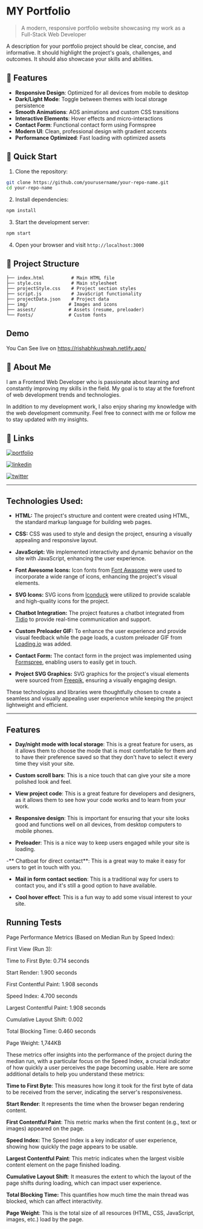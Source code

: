 
# MY Portfolio

> A modern, responsive portfolio website showcasing my work as a Full-Stack Web Developer

A description for your portfolio project should be clear, concise, and informative. It should highlight the project's goals, challenges, and outcomes. It should also showcase your skills and abilities.

## 🌟 Features

- **Responsive Design**: Optimized for all devices from mobile to desktop
- **Dark/Light Mode**: Toggle between themes with local storage persistence
- **Smooth Animations**: AOS animations and custom CSS transitions
- **Interactive Elements**: Hover effects and micro-interactions
- **Contact Form**: Functional contact form using Formspree
- **Modern UI**: Clean, professional design with gradient accents
- **Performance Optimized**: Fast loading with optimized assets

## 🚀 Quick Start

1. Clone the repository:
```bash
git clone https://github.com/yourusername/your-repo-name.git
cd your-repo-name
```

2. Install dependencies:
```bash
npm install
```

3. Start the development server:
```bash
npm start
```

4. Open your browser and visit `http://localhost:3000`

## 📁 Project Structure

```
├── index.html          # Main HTML file
├── style.css           # Main stylesheet
├── projectStyle.css    # Project section styles
├── script.js           # JavaScript functionality
├── projectData.json    # Project data
├── img/               # Images and icons
├── assest/            # Assets (resume, preloader)
└── Fonts/             # Custom fonts
```

## Demo

You Can See live on  https://rishabhkushwah.netlify.app/


## 🚀 About Me
I am a Frontend Web Developer who is passionate about learning and constantly improving my skills in the field. My goal is to stay at the forefront of web development trends and technologies.

In addition to my development work, I also enjoy sharing my knowledge with the web development community. Feel free to connect with me or follow me to stay updated with my insights.



## 🔗 Links
[![portfolio](https://img.shields.io/badge/my_portfolio-000?style=for-the-badge&logo=ko-fi&logoColor=white)](https://rishabhkushwah.netlify.app/)

[![linkedin](https://img.shields.io/badge/linkedin-0A66C2?style=for-the-badge&logo=linkedin&logoColor=white)](https://www.linkedin.com/in/rjkush17/)

[![twitter](https://img.shields.io/badge/instagram-1DA1F2?style=for-the-badge&logo=instagram&logoColor=white)](https://www.instagram.com/rjkush17/)


---
## Technologies Used:

- **HTML:** The project's structure and content were created using HTML, the standard markup language for building web pages.

- **CSS:** CSS was used to style and design the project, ensuring a visually appealing and responsive layout. 

- **JavaScript:** We implemented interactivity and dynamic behavior on the site with JavaScript, enhancing the user experience.

- **Font Awesome Icons:** Icon fonts from [Font Awasome](https://fontawesome.com/) were used to incorporate a wide range of icons, enhancing the project's visual elements.

- **SVG Icons:** SVG icons from [Iconduck](https://iconduck.com/) were utilized to provide scalable and high-quality icons for the project.

- **Chatbot Integration:** The project features a chatbot integrated from [Tidio](https://www.tidio.com/) to provide real-time communication and support.

- **Custom Preloader GIF:** To enhance the user experience and provide visual feedback while the page loads, a custom preloader GIF from [Loading.io](https://loading.io/) was added.

- **Contact Form:** The contact form in the project was implemented using [Formspree](https://formspree.io/), enabling users to easily get in touch.

- **Project SVG Graphics:** SVG graphics for the project's visual elements were sourced from [Freepik](https://www.freepik.com/), ensuring a visually engaging design.

These technologies and libraries were thoughtfully chosen to create a seamless and visually appealing user experience while keeping the project lightweight and efficient.

---

## Features

- **Day/night mode with local storage**: This is a great feature for users, as it allows them to choose the mode that is most comfortable for them and to have their preference saved so that they don't have to select it every time they visit your site.

- **Custom scroll bars**: This is a nice touch that can give your site a more polished look and feel.

- **View project code**: This is a great feature for developers and designers, as it allows them to see how your code works and to learn from your work.

- **Responsive design**: This is important for ensuring that your site looks good and functions well on all devices, from desktop computers to mobile phones.

- **Preloader**: This is a nice way to keep users engaged while your site is loading.

-** Chatboat for direct contact**: This is a great way to make it easy for users to get in touch with you.

- **Mail in form contact section**: This is a traditional way for users to contact you, and it's still a good option to have available.

- **Cool hover effect**: This is a fun way to add some visual interest to your site.


## Running Tests

Page Performance Metrics (Based on Median Run by Speed Index):

First View (Run 3):

Time to First Byte: 0.714 seconds

Start Render: 1.900 seconds

First Contentful Paint: 1.908 seconds

Speed Index: 4.700 seconds

Largest Contentful Paint: 1.908 seconds

Cumulative Layout Shift: 0.002

Total Blocking Time: 0.460 seconds

Page Weight: 1,744KB

These metrics offer insights into the performance of the project during the median run, with a particular focus on the Speed Index, a crucial indicator of how quickly a user perceives the page becoming usable. Here are some additional details to help you understand these metrics:

**Time to First Byte**: This measures how long it took for the first byte of data to be received from the server, indicating the server's responsiveness.

**Start Render**: It represents the time when the browser began rendering content.

**First Contentful Paint**: This metric marks when the first content (e.g., text or images) appeared on the page.

**Speed Index:** The Speed Index is a key indicator of user experience, showing how quickly the page appears to be usable.

**Largest Contentful Paint**: This metric indicates when the largest visible content element on the page finished loading.

**Cumulative Layout Shift**: It measures the extent to which the layout of the page shifts during loading, which can impact user experience.

**Total Blocking Time:** This quantifies how much time the main thread was blocked, which can affect interactivity.

**Page Weight**: This is the total size of all resources (HTML, CSS, JavaScript, images, etc.) load by the page.
